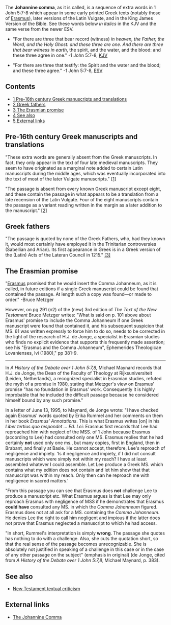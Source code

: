 The **Johannine comma**, as it is called, is a sequence of extra
words in 1 John 5:7-8 which appear in some early printed Greek
texts (notably those of [Erasmus](Erasmus "Erasmus")), later
versions of the Latin Vulgate, and in the King James Version of the
Bible. See these words below *in italics* in the KJV and the same
verse from the newer ESV.

-   "For there are three that bear record (witness)
    *in heaven, the Father, the Word, and the Holy Ghost: and these three are one. And there are three that bear witness in earth*,
    the spirit, and the water, and the blood: and these three agree in
    one." -1 John 5:7-8, [KJV](KJV "KJV")

-   "For there are three that testify: the Spirit and the water and
    the blood; and these three agree." -1 John 5:7-8, [ESV](ESV "ESV")



## Contents

-   [1 Pre-16th century Greek manuscripts and translations](#Pre-16th_century_Greek_manuscripts_and_translations)
-   [2 Greek fathers](#Greek_fathers)
-   [3 The Erasmian promise](#The_Erasmian_promise)
-   [4 See also](#See_also)
-   [5 External links](#External_links)

## Pre-16th century Greek manuscripts and translations

"These extra words are generally absent from the Greek manuscripts.
In fact, they only appear in the text of four late medieval
manuscripts. They seem to have originated as a marginal note added
to certain Latin manuscripts during the middle ages, which was
eventually incorporated into the text of most of the later Vulgate
manuscripts." [[1]](http://www.bible-researcher.com/comma.html)

"The passage is absent from every known Greek manuscript except
eight, and these contain the passage in what appears to be a
translation from a late recension of the Latin Vulgate. Four of the
eight manuscripts contain the passage as a variant reading written
in the margin as a later addition to the manuscript."
[[2]](http://www.bible-researcher.com/comma.html)

## Greek fathers

"The passage is quoted by none of the Greek Fathers, who, had they
known it, would most certainly have employed it in the Trinitarian
controversies (Sabellian and Arian). Its first appearance in Greek
is in a Greek version of the (Latin) Acts of the Lateran Council in
1215." [[3]](http://www.bible-researcher.com/comma.html)

## The Erasmian promise

"[Erasmus](Erasmus "Erasmus") promised that he would insert the
Comma Johanneum, as it is called, in future editions if a single
Greek manuscript could be found that contained the passage. At
length such a copy was found—or made to order." -Bruce Metzger

However, on pg 291 (n2) of the (new) 3rd edition of
*The Text of the New Testament* Bruce Metzger writes: "What is said
on p. 101 above about Erasmus' promise to include the Comma
Johanneum if one Greek manuscript were found that contained it, and
his subsequent suspicion that MS. 61 was written expressly to force
him to do so, needs to be corrected in the light of the research of
H.J. de Jonge, a specialist in Erasmian studies who finds no
explicit evidence that supports this frequently made assertion; see
his "Erasmus and the Comma Johanneum", Ephemerides Theologicae
Lovanienses, lvi (1980)," pp 381-9.


* * * * *

In *A History of the Debate over 1 John 5:7,8,* Michael Maynard
records that H.J. de Jonge, the Dean of the Faculty of Theology at
Rijksuniversiteit (Leiden, Netherlands), a recognized specialist in
Erasmian studies, refuted the myth of a promise in 1980, stating
that Metzger's view on Erasmus' promise "has no foundation in
Erasmus' work. Consequently it is highly improbable that he
included the difficult passage because he considered himself bound
by any such promise."

In a letter of June 13, 1995, to Maynard, de Jonge wrote: "I have
checked again Erasmus' words quoted by Erika Rummel and her
comments on them in her book *Erasmus' Annotations*. This is what
Erasmus writes [on] in his
*Liber tertius quo respondet ... Ed. Lei*: Erasmus first records
that Lee had reproached him with neglect of the MSS. of 1 John
because Erasmus (according to Lee) had consulted only one MS.
Erasmus replies that he had certainly **not** used only one ms.,
but many copies, first in England, then in Brabant, and finally at
Basle. He cannot accept, therefore, Lee's reproach of negligence
and impiety. 'Is it negligence and impiety, if I did not consult
manuscripts which were simply not within my reach? I have at least
assembled whatever I could assemble. Let Lee produce a Greek MS.
which contains what my edition does not contain and let him show
that that manuscript was within my reach. Only then can he reproach
me with negligence in sacred matters.'

"From this passage you can see that Erasmus does **not** challenge
Lee to produce a manuscript etc. What Erasmus argues is that Lee
may only reproach Erasmus with negligence of MSS if he demonstrates
that Erasmus **could have** consulted any MS. in which the
*Comma Johanneum* figured. Erasmus does not at all ask for a MS.
containing the *Comma Johanneum*. He denies Lee the right to call
him negligent and impious if the latter does not prove that Erasmus
neglected a manuscript to which he had access.

"In short, Rummel's interpretation is simply **wrong**. The passage
she quotes has nothing to do with a challenge. Also, she cuts the
quotation short, so that the real sense of the passage becomes
unrecognizable. She is absolutely not justified in speaking of a
challenge in this case or in the case of any other passage on the
subject" (emphasis in original) (de Jonge, cited from
*A History of the Debate over 1 John 5:7,8,* Michael Maynard, p.
383).

## See also

-   [New Testament textual criticism](New_Testament_textual_criticism "New Testament textual criticism")

## External links

-   [The Johannine Comma](http://www.bible-researcher.com/comma.html)



